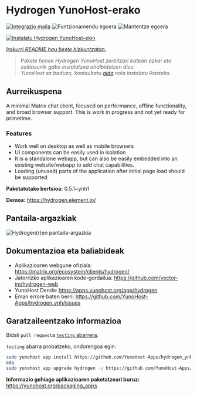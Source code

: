<!--
Ohart ongi: README hau automatikoki sortu da <https://github.com/YunoHost/apps/tree/master/tools/readme_generator>ri esker
EZ editatu eskuz.
-->

# Hydrogen YunoHost-erako

[![Integrazio maila](https://apps.yunohost.org/badge/integration/hydrogen)](https://ci-apps.yunohost.org/ci/apps/hydrogen/)
![Funtzionamendu egoera](https://apps.yunohost.org/badge/state/hydrogen)
![Mantentze egoera](https://apps.yunohost.org/badge/maintained/hydrogen)

[![Instalatu Hydrogen YunoHost-ekin](https://install-app.yunohost.org/install-with-yunohost.svg)](https://install-app.yunohost.org/?app=hydrogen)

*[Irakurri README hau beste hizkuntzatan.](./ALL_README.md)*

> *Pakete honek Hydrogen YunoHost zerbitzari batean azkar eta zailtasunik gabe instalatzea ahalbidetzen dizu.*  
> *YunoHost ez baduzu, kontsultatu [gida](https://yunohost.org/install) nola instalatu ikasteko.*

## Aurreikuspena

A minimal Matrix chat client, focused on performance, offline functionality, and broad browser support. This is work in progress and not yet ready for primetime.

### Features

- Work well on desktop as well as mobile browsers
- UI components can be easily used in isolation
- It is a standalone webapp, but can also be easily embedded into an existing website/webapp to add chat capabilities.
- Loading (unused) parts of the application after initial page load should be supported


**Paketatutako bertsioa:** 0.5.1~ynh1

**Demoa:** <https://hydrogen.element.io/>

## Pantaila-argazkiak

![Hydrogen(r)en pantaila-argazkia](./doc/screenshots/hydrogen-large.png)

## Dokumentazioa eta baliabideak

- Aplikazioaren webgune ofiziala: <https://matrix.org/ecosystem/clients/hydrogen/>
- Jatorrizko aplikazioaren kode-gordailua: <https://github.com/vector-im/hydrogen-web>
- YunoHost Denda: <https://apps.yunohost.org/app/hydrogen>
- Eman errore baten berri: <https://github.com/YunoHost-Apps/hydrogen_ynh/issues>

## Garatzaileentzako informazioa

Bidali `pull request`a [`testing` abarrera](https://github.com/YunoHost-Apps/hydrogen_ynh/tree/testing).

`testing` abarra probatzeko, ondorengoa egin:

```bash
sudo yunohost app install https://github.com/YunoHost-Apps/hydrogen_ynh/tree/testing --debug
edo
sudo yunohost app upgrade hydrogen -u https://github.com/YunoHost-Apps/hydrogen_ynh/tree/testing --debug
```

**Informazio gehiago aplikazioaren paketatzeari buruz:** <https://yunohost.org/packaging_apps>
